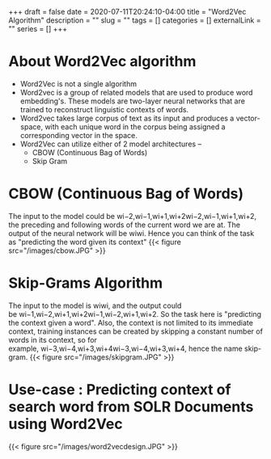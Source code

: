 +++ 
draft = false
date = 2020-07-11T20:24:10-04:00
title = "Word2Vec Algorithm"
description = ""
slug = "" 
tags = []
categories = []
externalLink = ""
series = []
+++

# About Word2Vec algorithm

- Word2Vec is not a single algorithm
- Word2vec is a group of related models that are used to produce word embedding's. These models are two-layer neural networks that are trained to reconstruct linguistic contexts of words. 
- Word2vec takes large corpus of text as its input and produces a vector-space, with each unique word in the corpus being assigned a corresponding vector in the space. 
- Word2Vec can utilize either of 2 model architectures – 
    - CBOW (Continuous Bag of Words)
    - Skip Gram


# CBOW (Continuous Bag of Words)
The input to the model could be wi−2,wi−1,wi+1,wi+2wi−2,wi−1,wi+1,wi+2, the preceding and following words of the current word we are at. The output of the neural network will be wiwi. Hence you can think of the task as "predicting the word given its context"
{{< figure src="/images/cbow.JPG" >}}


# Skip-Grams Algorithm
The input to the model is wiwi, and the output could be wi−1,wi−2,wi+1,wi+2wi−1,wi−2,wi+1,wi+2. So the task here is "predicting the context given a word". Also, the context is not limited to its immediate context, training instances can be created by skipping a constant number of words in its context, so for example, wi−3,wi−4,wi+3,wi+4wi−3,wi−4,wi+3,wi+4, hence the name skip-gram.
{{< figure src="/images/skipgram.JPG" >}}

# Use-case : Predicting context of search word from SOLR Documents using Word2Vec 

{{< figure src="/images/word2vecdesign.JPG" >}}